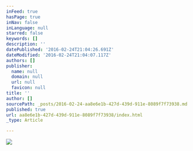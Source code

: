```yaml
---
inFeed: true
hasPage: true
inNav: false
inLanguage: null
starred: false
keywords: []
description: ''
datePublished: '2016-02-24T21:04:26.691Z'
dateModified: '2016-02-24T21:04:07.117Z'
authors: []
publisher:
  name: null
  domain: null
  url: null
  favicon: null
title: ''
author: []
sourcePath: _posts/2016-02-24-aa8e6e1b-427d-439d-911e-8089f7f73938.md
published: true
url: aa8e6e1b-427d-439d-911e-8089f7f73938/index.html
_type: Article

---
```

![](https://the-grid-user-content.s3-us-west-2.amazonaws.com/b4425aa7-3c12-41b0-823f-a49d16a3ebea.jpg)